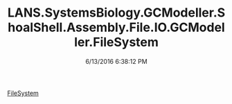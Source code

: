 ﻿---
title: LANS.SystemsBiology.GCModeller.ShoalShell.Assembly.File.IO.GCModeller.FileSystem
date: 6/13/2016 6:38:12 PM
---

[FileSystem](T-LANS.SystemsBiology.GCModeller.ShoalShell.Assembly.File.IO.GCModeller.FileSystem.FileSystem.html)
